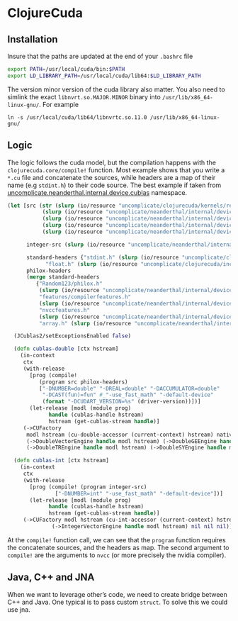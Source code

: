 # ClojureCuda


## Installation

Insure that the paths are updated at the end of your `.bashrc` file

```sh
export PATH=/usr/local/cuda/bin:$PATH
export LD_LIBRARY_PATH=/usr/local/cuda/lib64:$LD_LIBRARY_PATH
```

The version minor version of the cuda library also matter. You also need to simlink the exact `libnvrt.so.MAJOR.MINOR` binary into `/usr/lib/x86_64-linux-gnu/`. For example

```shell
ln -s /usr/local/cuda/lib64/libnvrtc.so.11.0 /usr/lib/x86_64-linux-gnu/
```


## Logic

The logic follows the cuda model, but the compilation happens with the `clojurecuda.core/compile!` function. Most example shows that you write a `*.cu` file and concatenate the sources, while headers are a map of their name (e.g `stdint.h`) to their code source. The best example if taken from [uncomplicate.neanderthal.internal.device.cublas](https://github.com/uncomplicate/neanderthal/blob/master/src/clojure/uncomplicate/neanderthal/internal/device/cublas.clj) namespace.

```clojure
(let [src (str (slurp (io/resource "uncomplicate/clojurecuda/kernels/reduction.cu"))
	       (slurp (io/resource "uncomplicate/neanderthal/internal/device/cuda/number.cu"))
	       (slurp (io/resource "uncomplicate/neanderthal/internal/device/cuda/blas-plus.cu"))
	       (slurp (io/resource "uncomplicate/neanderthal/internal/device/cuda/vect-math.cu"))
	       (slurp (io/resource "uncomplicate/neanderthal/internal/device/cuda/random.cu")))

      integer-src (slurp (io/resource "uncomplicate/neanderthal/internal/device/cuda/number.cu"))

      standard-headers {"stdint.h" (slurp (io/resource "uncomplicate/clojurecuda/include/jitify/stdint.h"))
			"float.h" (slurp (io/resource "uncomplicate/clojurecuda/include/jitify/float.h"))}
      philox-headers
      (merge standard-headers
	     {"Random123/philox.h"
	      (slurp (io/resource "uncomplicate/neanderthal/internal/device/include/Random123/philox.h"))
	      "features/compilerfeatures.h"
	      (slurp (io/resource "uncomplicate/neanderthal/internal/device/include/Random123/features/compilerfeatures.h"))
	      "nvccfeatures.h"
	      (slurp (io/resource "uncomplicate/neanderthal/internal/device/include/Random123/features/nvccfeatures.h"))
	      "array.h" (slurp (io/resource "uncomplicate/neanderthal/internal/device/include/Random123/array.h"))})]

  (JCublas2/setExceptionsEnabled false)

  (defn cublas-double [ctx hstream]
    (in-context
     ctx
     (with-release
       [prog (compile!
	      (program src philox-headers)
	      ["-DNUMBER=double" "-DREAL=double" "-DACCUMULATOR=double"
	       "-DCAST(fun)=fun" #_"-use_fast_math" "-default-device"
	       (format "-DCUDART_VERSION=%s" (driver-version))])]
       (let-release [modl (module prog)
		     handle (cublas-handle hstream)
		     hstream (get-cublas-stream handle)]
	 (->CUFactory
	  modl hstream (cu-double-accessor (current-context) hstream) native-double
	  (->DoubleVectorEngine handle modl hstream) (->DoubleGEEngine handle modl hstream)
	  (->DoubleTREngine handle modl hstream) (->DoubleSYEngine handle modl hstream))))))

  (defn cublas-int [ctx hstream]
    (in-context
     ctx
     (with-release
       [prog (compile! (program integer-src)
		       ["-DNUMBER=int" "-use_fast_math" "-default-device"])]
       (let-release [modl (module prog)
		     handle (cublas-handle hstream)
		     hstream (get-cublas-stream handle)]
	 (->CUFactory modl hstream (cu-int-accessor (current-context) hstream) native-int
		      (->IntegerVectorEngine handle modl hstream) nil nil nil))))))
```

At the `compile!` function call, we can see that the `program` function requires the concatenate sources, and the headers as map. The second argument to `compile!` are the arguments to `nvcc` (or more precisely the nvidia compiler).


## Java, C++ and JNA

When we want to leverage other&rsquo;s code, we need to create bridge between C++ and Java. One typical is to pass custom `struct`. To solve this we could use jna.
